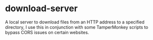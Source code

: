 # download-server

A local server to download files from an HTTP address to a specified directory, I use this in conjunction with some TamperMonkey
scripts to bypass CORS issues on certain websites.